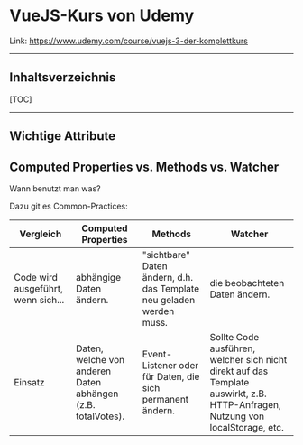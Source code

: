 # VueJS-Kurs von Udemy

Link: https://www.udemy.com/course/vuejs-3-der-komplettkurs

___

## Inhaltsverzeichnis

[TOC]

___

## Wichtige Attribute

## Computed Properties vs. Methods vs. Watcher

Wann benutzt man was?

Dazu git es Common-Practices:

| Vergleich | Computed Properties | Methods | Watcher |
|-----------|---------------------|---------|---------|
| Code wird ausgeführt, wenn sich... | abhängige Daten ändern. | "sichtbare" Daten ändern, d.h. das Template neu geladen werden muss. | die beobachteten Daten ändern. |
| Einsatz | Daten, welche von anderen Daten abhängen (z.B. totalVotes). | Event-Listener oder für Daten, die sich permanent ändern. | Sollte Code ausführen, welcher sich nicht direkt auf das Template auswirkt, z.B. HTTP-Anfragen, Nutzung von localStorage, etc. |

